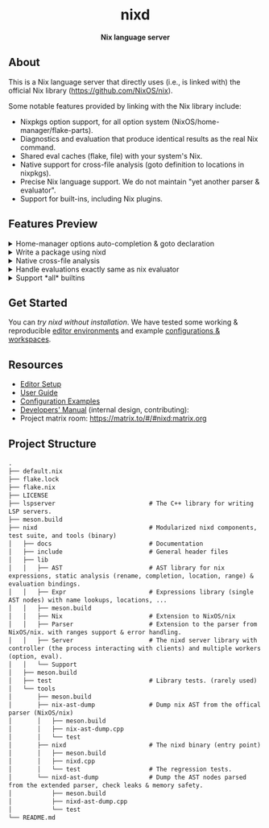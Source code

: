 <div align="center">
  <h1>nixd</code></h1>

  <p>
    <strong>Nix language server</strong>
  </p>
</div>

## About

This is a Nix language server that directly uses (i.e., is linked with) the official Nix library (https://github.com/NixOS/nix).

Some notable features provided by linking with the Nix library include:

- Nixpkgs option support, for all option system (NixOS/home-manager/flake-parts).
- Diagnostics and evaluation that produce identical results as the real Nix command.
- Shared eval caches (flake, file) with your system's Nix.
- Native support for cross-file analysis (goto definition to locations in nixpkgs).
- Precise Nix language support. We do not maintain "yet another parser & evaluator".
- Support for built-ins, including Nix plugins.


## Features Preview


<details><summary>Home-manager options auto-completion & goto declaration</summary>

![options-example](https://github.com/nix-community/nixd/assets/36667224/43e00a8e-c2e6-4598-b188-f5e95d708256)

See how to configure option system: https://github.com/nix-community/nixd/blob/main/nixd/docs/user-guide.md#options

</details>

<details><summary>Write a package using nixd</summary>

![write-package](https://github.com/nix-community/nixd/assets/36667224/a974c60e-096e-4964-a5d4-fc926963d577)

</details>

<details><summary>Native cross-file analysis</summary>

![package](nixd/docs/images/3e4fc99c-7a20-42be-a337-d1746239c731.png)

We support goto-definition on nix derivations!
Just `Ctrl + click` to see where is a package defined.

![goto-def-pkg-2](https://github.com/nix-community/nixd/assets/36667224/726c711f-cf75-48f4-9f3b-40dd1b9f53be)

And also for nix lambda:

![lambda-location](https://github.com/nix-community/nixd/assets/36667224/5792da0b-8152-4e51-9b0e-0387b045eeb5)

See how to configure the evaluator for cross-file analysis: https://github.com/nix-community/nixd/blob/main/nixd/docs/user-guide.md#evaluation

</details>

<details><summary>Handle evaluations exactly same as nix evaluator</summary>

![infinte-recursion](nixd/docs/images/9ed5e08a-e439-4b09-ba78-d83dc0a8a03f.png)

</details>

<details><summary>Support *all* builtins</summary>

![eval-builtin-json](nixd/docs/images/59655838-36a8-4145-9717-f2009e0efef9.png)

And diagnostic:

![eval-builtin-diagnostic](nixd/docs/images/f6e10994-41e4-4a03-84a2-ef275fb402fd.png)

</details>

## Get Started

You can *try nixd without installation*.
We have tested some working & reproducible [editor environments](/nixd/docs/editors/editors.md) and example [configurations & workspaces](/nixd/docs/examples).

## Resources

- [Editor Setup](nixd/docs/editor-setup.md)
- [User Guide](nixd/docs/user-guide.md)
- [Configuration Examples](nixd/docs/examples)
- [Developers' Manual](nixd/docs/dev.md) (internal design, contributing):
- Project matrix room: https://matrix.to/#/#nixd:matrix.org

## Project Structure

```
.
├── default.nix
├── flake.lock
├── flake.nix
├── LICENSE
├── lspserver                          # The C++ library for writing LSP servers.
├── meson.build
├── nixd                               # Modularized nixd components, test suite, and tools (binary)
│   ├── docs                           # Documentation
│   ├── include                        # General header files
│   ├── lib
│   │   ├── AST                        # AST library for nix expressions, static analysis (rename, completion, location, range) & evaluation bindings.
│   │   ├── Expr                       # Expressions library (single AST nodes) with name lookups, locations, ...
│   │   ├── meson.build
│   │   ├── Nix                        # Extension to NixOS/nix
│   │   ├── Parser                     # Extension to the parser from NixOS/nix. with ranges support & error handling.
│   │   ├── Server                     # The nixd server library with controller (the process interacting with clients) and multiple workers (option, eval).
│   │   └── Support
│   ├── meson.build
│   ├── test                           # Library tests. (rarely used)
│   └── tools
│       ├── meson.build
│       ├── nix-ast-dump               # Dump nix AST from the offical parser (NixOS/nix)
│       │   ├── meson.build
│       │   ├── nix-ast-dump.cpp
│       │   └── test
│       ├── nixd                       # The nixd binary (entry point)
│       │   ├── meson.build
│       │   ├── nixd.cpp
│       │   └── test                   # The regression tests.
│       └── nixd-ast-dump              # Dump the AST nodes parsed from the extended parser, check leaks & memory safety.
│           ├── meson.build
│           ├── nixd-ast-dump.cpp
│           └── test
└── README.md

```
